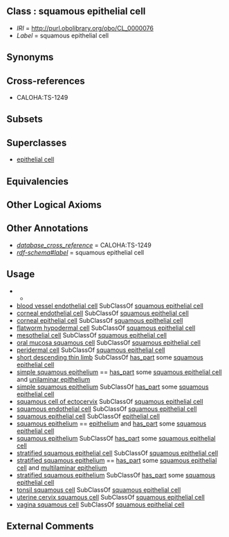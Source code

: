 
## Class : squamous epithelial cell

 * *IRI* = http://purl.obolibrary.org/obo/CL_0000076
 * *Label* = squamous epithelial cell

## Synonyms


## Cross-references

 * CALOHA:TS-1249

## Subsets


## Superclasses

 * [epithelial cell](../../CL/66/CL_0000066.md)

## Equivalencies


## Other Logical Axioms


## Other Annotations

 * *[database_cross_reference](../../ef/oboInOwl#hasDbXref.md)* = CALOHA:TS-1249
 * *[rdf-schema#label](../../el/rdf-schema#label.md)* = squamous epithelial cell

## Usage

 * -
 * [blood vessel endothelial cell](../../CL/71/CL_0000071.md) SubClassOf [squamous epithelial cell](../../CL/76/CL_0000076.md)
 * [corneal endothelial cell](../../CL/32/CL_0000132.md) SubClassOf [squamous epithelial cell](../../CL/76/CL_0000076.md)
 * [corneal epithelial cell](../../CL/75/CL_0000575.md) SubClassOf [squamous epithelial cell](../../CL/76/CL_0000076.md)
 * [flatworm hypodermal cell](../../CL/11/CL_0000411.md) SubClassOf [squamous epithelial cell](../../CL/76/CL_0000076.md)
 * [mesothelial cell](../../CL/77/CL_0000077.md) SubClassOf [squamous epithelial cell](../../CL/76/CL_0000076.md)
 * [oral mucosa squamous cell](../../CL/76/CL_1001576.md) SubClassOf [squamous epithelial cell](../../CL/76/CL_0000076.md)
 * [peridermal cell](../../CL/78/CL_0000078.md) SubClassOf [squamous epithelial cell](../../CL/76/CL_0000076.md)
 * [short descending thin limb](../../UBERON/99/UBERON_0005099.md) SubClassOf [has_part](../../BFO/51/BFO_0000051.md) some [squamous epithelial cell](../../CL/76/CL_0000076.md)
 * [simple squamous epithelium](../../UBERON/87/UBERON_0000487.md) == [has_part](../../BFO/51/BFO_0000051.md) some [squamous epithelial cell](../../CL/76/CL_0000076.md) and [unilaminar epithelium](../../UBERON/90/UBERON_0000490.md)
 * [simple squamous epithelium](../../UBERON/87/UBERON_0000487.md) SubClassOf [has_part](../../BFO/51/BFO_0000051.md) some [squamous epithelial cell](../../CL/76/CL_0000076.md)
 * [squamous cell of ectocervix](../../CL/44/CL_0002244.md) SubClassOf [squamous epithelial cell](../../CL/76/CL_0000076.md)
 * [squamous endothelial cell](../../CL/53/CL_0002653.md) SubClassOf [squamous epithelial cell](../../CL/76/CL_0000076.md)
 * [squamous epithelial cell](../../CL/76/CL_0000076.md) SubClassOf [epithelial cell](../../CL/66/CL_0000066.md)
 * [squamous epithelium](../../UBERON/14/UBERON_0006914.md) == [epithelium](../../UBERON/83/UBERON_0000483.md) and [has_part](../../BFO/51/BFO_0000051.md) some [squamous epithelial cell](../../CL/76/CL_0000076.md)
 * [squamous epithelium](../../UBERON/14/UBERON_0006914.md) SubClassOf [has_part](../../BFO/51/BFO_0000051.md) some [squamous epithelial cell](../../CL/76/CL_0000076.md)
 * [stratified squamous epithelial cell](../../CL/40/CL_0000240.md) SubClassOf [squamous epithelial cell](../../CL/76/CL_0000076.md)
 * [stratified squamous epithelium](../../UBERON/15/UBERON_0006915.md) == [has_part](../../BFO/51/BFO_0000051.md) some [squamous epithelial cell](../../CL/76/CL_0000076.md) and [multilaminar epithelium](../../UBERON/86/UBERON_0000486.md)
 * [stratified squamous epithelium](../../UBERON/15/UBERON_0006915.md) SubClassOf [has_part](../../BFO/51/BFO_0000051.md) some [squamous epithelial cell](../../CL/76/CL_0000076.md)
 * [tonsil squamous cell](../../CL/77/CL_1001577.md) SubClassOf [squamous epithelial cell](../../CL/76/CL_0000076.md)
 * [uterine cervix squamous cell](../../CL/75/CL_1001575.md) SubClassOf [squamous epithelial cell](../../CL/76/CL_0000076.md)
 * [vagina squamous cell](../../CL/78/CL_1001578.md) SubClassOf [squamous epithelial cell](../../CL/76/CL_0000076.md)

## External Comments

